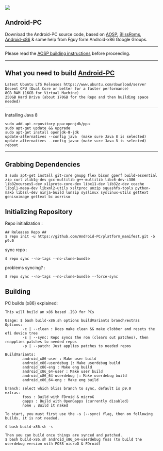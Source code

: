 <img style="text-center" src="https://i.imgur.com/hCQ5em4.png">

Android-PC
-----------------------
Download the Android-PC source code, based on [AOSP](https://android.googlesource.com), [BlissRoms](https://github.com/BlissRoms/platform_manifest), [Android-x86](https://osdn.net/projects/android-x86) & some help from Fguy form Android-x86 Google Groups. 

---------------------------------------------------

Please read the [AOSP building instructions](http://source.android.com/source/index.html) before proceeding.

-----------------------
What you need to build [Android-PC](https://github.com/Android-PC/platform_manifest)
-----------------------

    Latest Ubuntu LTS Releases https://www.ubuntu.com/download/server
    Decent CPU (Dual Core or better for a faster performance)
    8GB RAM (16GB for Virtual Machine)
    250GB Hard Drive (about 170GB for the Repo and then building space needed)
  
-----------------------

Installing Java 8

    sudo add-apt-repository ppa:openjdk/ppa
    sudo apt-get update && upgrade
    sudo apt-get install openjdk-8-jdk
    update-alternatives --config java  (make sure Java 8 is selected)
    update-alternatives --config javac (make sure Java 8 is selected)
    reboot
    
-----------------------

Grabbing Dependencies
-----------------------

    $ sudo apt-get install git-core gnupg flex bison gperf build-essential zip curl zlib1g-dev gcc-multilib g++-multilib libc6-dev-i386  lib32ncurses5-dev x11proto-core-dev libx11-dev lib32z-dev ccache libgl1-mesa-dev libxml2-utils xsltproc unzip squashfs-tools python-mako libssl-dev ninja-build lunzip syslinux syslinux-utils gettext genisoimage gettext bc xorriso

Initializing Repository
-----------------------

Repo initialization :
    
    ## Releases Repo ##
    $ repo init -u https://github.com/Android-PC/platform_manifest.git -b p9.0

sync repo :

    $ repo sync --no-tags --no-clone-bundle
    
problems syncing? :

    $ repo sync --no-tags --no-clone-bundle --force-sync

Building
--------
PC builds (x86) explained:

    This will build an x86 based .ISO for PCs

    Usage: $ bash build-x86.sh options buildVariants branch/extras
    Options: 
            -c | --clean : Does make clean && make clobber and resets the efi device tree
            -s | --sync: Repo syncs the rom (clears out patches), then reapplies patches to needed repos
            -p | --patch: Just applies patches to needed repos

    BuildVariants: 
            android_x86-user : Make user build
            android_x86-userdebug |: Make userdebug build
            android_x86-eng : Make eng build
            android_x86_64-user : Make user build
            android_x86_64-userdebug |: Make userdebug build
            android_x86_64-eng : Make eng build

    branch: select which bliss branch to sync, default is p9.0
    extras: 
            foss : Build with FDroid & microG
            gapps : Build with OpenGapps (currently disabled)
            none ; Build it naked

    To start, you must first use the -s (--sync) flag, then on following builds, it is not needed.

    $ bash build-x86.sh -s 
    
    Then you can build once things are synced and patched.
    $ bash build-x86.sh android_x86_64-userdebug foss (to build the userdebug version with FOSS microG & FDroid)

